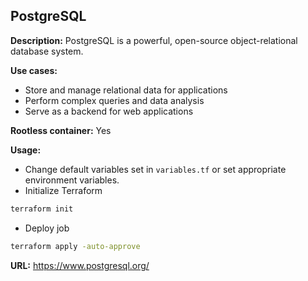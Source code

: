 ## PostgreSQL

**Description:** PostgreSQL is a powerful, open-source object-relational database system.

**Use cases:**
- Store and manage relational data for applications
- Perform complex queries and data analysis
- Serve as a backend for web applications

**Rootless container:** Yes

**Usage:**
- Change default variables set in `variables.tf` or set appropriate environment variables.
- Initialize Terraform
```sh
terraform init
```

- Deploy job
```sh
terraform apply -auto-approve
```

**URL:** https://www.postgresql.org/
